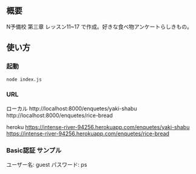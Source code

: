 ## 概要

N予備校 第三章 レッスン11~17 で作成。好きな食べ物アンケートらしきもの。

## 使い方

### 起動

```console
node index.js
```

### URL
ローカル
http://localhost:8000/enquetes/yaki-shabu
http://localhost:8000/enquetes/rice-bread

heroku
https://intense-river-94256.herokuapp.com/enquetes/yaki-shabu
https://intense-river-94256.herokuapp.com/enquetes/rice-bread

### Basic認証 サンプル

ユーザー名: guest
パスワード: ps

